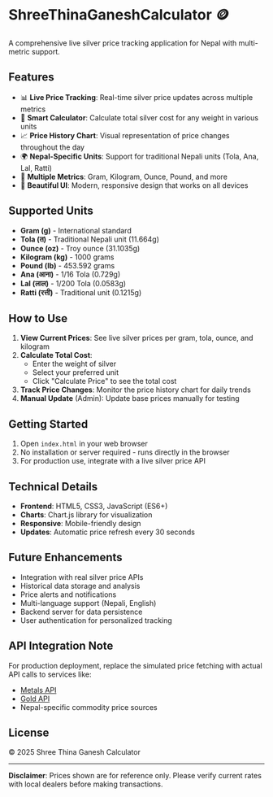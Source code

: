 # ShreeThinaGaneshCalculator 🪙

A comprehensive live silver price tracking application for Nepal with multi-metric support.

## Features

- 📊 **Live Price Tracking**: Real-time silver price updates across multiple metrics
- 🧮 **Smart Calculator**: Calculate total silver cost for any weight in various units
- 📈 **Price History Chart**: Visual representation of price changes throughout the day
- 🌍 **Nepal-Specific Units**: Support for traditional Nepali units (Tola, Ana, Lal, Ratti)
- 💱 **Multiple Metrics**: Gram, Kilogram, Ounce, Pound, and more
- 🎨 **Beautiful UI**: Modern, responsive design that works on all devices

## Supported Units

- **Gram (g)** - International standard
- **Tola (त)** - Traditional Nepali unit (11.664g)
- **Ounce (oz)** - Troy ounce (31.1035g)
- **Kilogram (kg)** - 1000 grams
- **Pound (lb)** - 453.592 grams
- **Ana (आना)** - 1/16 Tola (0.729g)
- **Lal (लाल)** - 1/200 Tola (0.0583g)
- **Ratti (रत्ती)** - Traditional unit (0.1215g)

## How to Use

1. **View Current Prices**: See live silver prices per gram, tola, ounce, and kilogram
2. **Calculate Total Cost**: 
   - Enter the weight of silver
   - Select your preferred unit
   - Click "Calculate Price" to see the total cost
3. **Track Price Changes**: Monitor the price history chart for daily trends
4. **Manual Update** (Admin): Update base prices manually for testing

## Getting Started

1. Open `index.html` in your web browser
2. No installation or server required - runs directly in the browser
3. For production use, integrate with a live silver price API

## Technical Details

- **Frontend**: HTML5, CSS3, JavaScript (ES6+)
- **Charts**: Chart.js library for visualization
- **Responsive**: Mobile-friendly design
- **Updates**: Automatic price refresh every 30 seconds

## Future Enhancements

- Integration with real silver price APIs
- Historical data storage and analysis
- Price alerts and notifications
- Multi-language support (Nepali, English)
- Backend server for data persistence
- User authentication for personalized tracking

## API Integration Note

For production deployment, replace the simulated price fetching with actual API calls to services like:
- [Metals API](https://metals.dev/)
- [Gold API](https://www.goldapi.io/)
- Nepal-specific commodity price sources

## License

© 2025 Shree Thina Ganesh Calculator

---

**Disclaimer**: Prices shown are for reference only. Please verify current rates with local dealers before making transactions.
